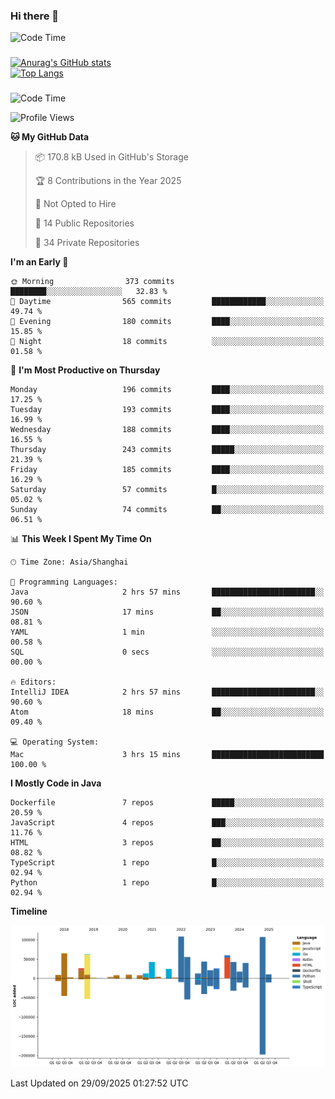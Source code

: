 ### Hi there 👋 

![Code Time](https://img.shields.io/endpoint?style=flat&url=https://codetime-api.datreks.com/badge/1061?logoColor=white%26project=%26recentMS=0%26showProject=false)

<!--
**Muyiafan/Muyiafan** is a ✨ _special_ ✨ repository because its `README.md` (this file) appears on your GitHub profile.

Here are some ideas to get you started:

- 🔭 I’m currently working on ...
- 🌱 I’m currently learning ...
- 👯 I’m looking to collaborate on ...
- 🤔 I’m looking for help with ...
- 💬 Ask me about ...
- 📫 How to reach me: ...
- 😄 Pronouns: ...
- ⚡ Fun fact: ...
-->

### 

[![Anurag's GitHub stats](https://github-readme-stats.vercel.app/api?username=Muyiafan)](https://github.com/anuraghazra/github-readme-stats)
<br>
[![Top Langs](https://github-readme-stats.vercel.app/api/top-langs/?username=Muyiafan)](https://github.com/anuraghazra/github-readme-stats)

### 

<!--START_SECTION:waka-->
![Code Time](http://img.shields.io/badge/Code%20Time-6%2C882%20hrs%2041%20mins-blue)

![Profile Views](http://img.shields.io/badge/Profile%20Views-13-blue)

**🐱 My GitHub Data** 

> 📦 170.8 kB Used in GitHub's Storage 
 > 
> 🏆 8 Contributions in the Year 2025
 > 
> 🚫 Not Opted to Hire
 > 
> 📜 14 Public Repositories 
 > 
> 🔑 34 Private Repositories 
 > 
**I'm an Early 🐤** 

```text
🌞 Morning                373 commits         ████████░░░░░░░░░░░░░░░░░   32.83 % 
🌆 Daytime                565 commits         ████████████░░░░░░░░░░░░░   49.74 % 
🌃 Evening                180 commits         ████░░░░░░░░░░░░░░░░░░░░░   15.85 % 
🌙 Night                  18 commits          ░░░░░░░░░░░░░░░░░░░░░░░░░   01.58 % 
```
📅 **I'm Most Productive on Thursday** 

```text
Monday                   196 commits         ████░░░░░░░░░░░░░░░░░░░░░   17.25 % 
Tuesday                  193 commits         ████░░░░░░░░░░░░░░░░░░░░░   16.99 % 
Wednesday                188 commits         ████░░░░░░░░░░░░░░░░░░░░░   16.55 % 
Thursday                 243 commits         █████░░░░░░░░░░░░░░░░░░░░   21.39 % 
Friday                   185 commits         ████░░░░░░░░░░░░░░░░░░░░░   16.29 % 
Saturday                 57 commits          █░░░░░░░░░░░░░░░░░░░░░░░░   05.02 % 
Sunday                   74 commits          ██░░░░░░░░░░░░░░░░░░░░░░░   06.51 % 
```


📊 **This Week I Spent My Time On** 

```text
🕑︎ Time Zone: Asia/Shanghai

💬 Programming Languages: 
Java                     2 hrs 57 mins       ███████████████████████░░   90.60 % 
JSON                     17 mins             ██░░░░░░░░░░░░░░░░░░░░░░░   08.81 % 
YAML                     1 min               ░░░░░░░░░░░░░░░░░░░░░░░░░   00.58 % 
SQL                      0 secs              ░░░░░░░░░░░░░░░░░░░░░░░░░   00.00 % 

🔥 Editors: 
IntelliJ IDEA            2 hrs 57 mins       ███████████████████████░░   90.60 % 
Atom                     18 mins             ██░░░░░░░░░░░░░░░░░░░░░░░   09.40 % 

💻 Operating System: 
Mac                      3 hrs 15 mins       █████████████████████████   100.00 % 
```

**I Mostly Code in Java** 

```text
Dockerfile               7 repos             █████░░░░░░░░░░░░░░░░░░░░   20.59 % 
JavaScript               4 repos             ███░░░░░░░░░░░░░░░░░░░░░░   11.76 % 
HTML                     3 repos             ██░░░░░░░░░░░░░░░░░░░░░░░   08.82 % 
TypeScript               1 repo              █░░░░░░░░░░░░░░░░░░░░░░░░   02.94 % 
Python                   1 repo              █░░░░░░░░░░░░░░░░░░░░░░░░   02.94 % 
```



**Timeline**

![Lines of Code chart](https://raw.githubusercontent.com/Muyiafan/Muyiafan/main/assets/bar_graph.png)


 Last Updated on 29/09/2025 01:27:52 UTC
<!--END_SECTION:waka-->
